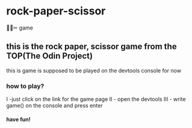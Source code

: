 # rock-paper-scissor
💎📄✂ game

## this is the rock paper, scissor game from the TOP(The Odin Project)

this is game is supposed to be played on the devtools console for now

### how to play?

I -just click on the link for the game page
II - open the devtools
III - write game() on the console and press enter

#### have fun!
